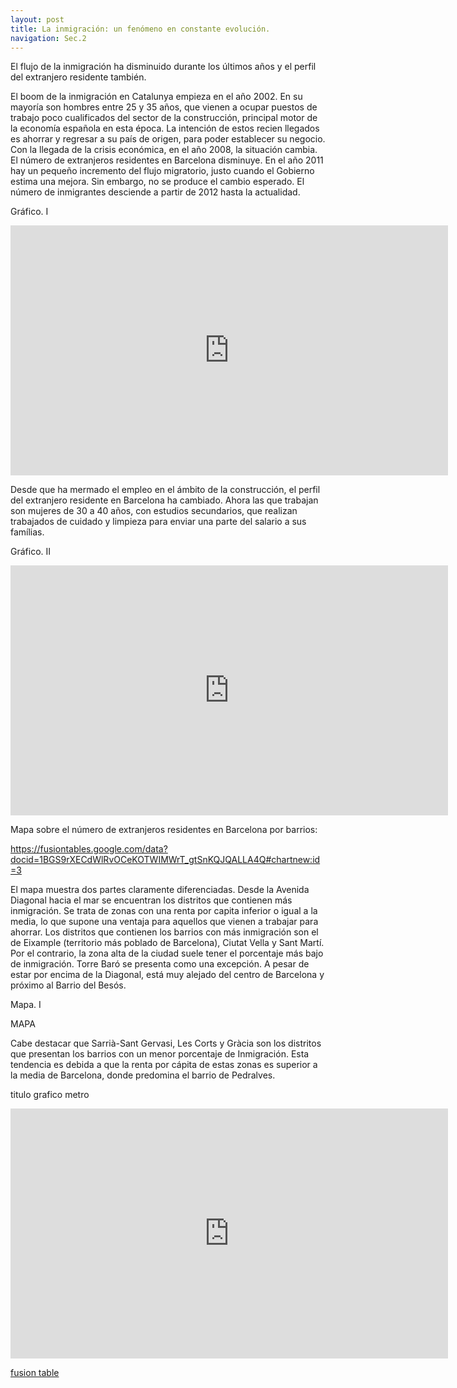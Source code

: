 ```yaml
---
layout: post
title: La inmigración: un fenómeno en constante evolución.
navigation: Sec.2
---
```




El flujo de la inmigración ha disminuido durante los últimos años y el perfil del extranjero residente también.

El boom de la inmigración en Catalunya empieza en el año 2002. En su mayoría son hombres entre 25 y 35 años, que vienen a ocupar puestos de trabajo poco cualificados del sector de la construcción, principal motor de la economía española en esta época.
La intención de estos recien llegados es ahorrar y regresar a su país de origen, para poder establecer su negocio.
Con la llegada de la crisis económica, en el año 2008, la situación cambia. El número de extranjeros residentes en Barcelona disminuye. En el año 2011 hay un pequeño incremento del flujo migratorio, justo cuando el Gobierno estima una mejora. Sin embargo, no se produce el cambio esperado. El número de inmigrantes desciende a partir de 2012 hasta la actualidad.

Gráfico. I

<iframe width="700" height="400" scrolling="no" frameborder="no" src="https://fusiontables.google.com/embedviz?containerId=googft-gviz-canvas&amp;viz=GVIZ&amp;t=LINE_AGGREGATE&amp;isXyPlot=true&amp;bsize=0.0&amp;q=select+col0%2C+col1+from+1oHmCqTAQmOy-X9R6ksNuxYLqVAe-dqfdQQah_gSb&amp;qrs=+where+col0+%3E%3D+&amp;qre=+and+col0+%3C%3D+&amp;qe=+order+by+col0+asc&amp;uiversion=2&amp;gco_forceIFrame=true&amp;gco_hasLabelsColumn=true&amp;width=700&amp;height=400"></iframe>

Desde que ha mermado el empleo en el ámbito de la construcción, el perfil del extranjero residente en Barcelona ha cambiado. Ahora las que trabajan son mujeres de 30 a 40 años, con estudios secundarios, que realizan trabajados de cuidado y limpieza para enviar una parte del salario a sus famílias.

Gráfico. II

<iframe width="700" height="400" scrolling="no" frameborder="no" src="https://fusiontables.google.com/embedviz?containerId=googft-gviz-canvas&amp;viz=GVIZ&amp;t=LINE_AGGREGATE&amp;isXyPlot=true&amp;bsize=0.0&amp;q=select+col0%2C+col2%2C+col3+from+1oHmCqTAQmOy-X9R6ksNuxYLqVAe-dqfdQQah_gSb&amp;qrs=+where+col0+%3E%3D+&amp;qre=+and+col0+%3C%3D+&amp;qe=+order+by+col0+asc&amp;uiversion=2&amp;gco_forceIFrame=true&amp;gco_hasLabelsColumn=true&amp;width=700&amp;height=400"></iframe>

Mapa sobre el número de extranjeros residentes en Barcelona por barrios:

https://fusiontables.google.com/data?docid=1BGS9rXECdWlRvOCeKOTWIMWrT_gtSnKQJQALLA4Q#chartnew:id=3

El mapa muestra dos partes claramente diferenciadas. Desde la Avenida Diagonal hacia el mar se encuentran los distritos que contienen más inmigración. Se trata de zonas con una renta por capita inferior o igual a la media, lo que supone una ventaja para aquellos que vienen a trabajar para ahorrar. 
Los distritos que contienen los barrios con más inmigración son el de Eixample (territorio más poblado de Barcelona), Ciutat Vella y Sant Martí.
Por el contrario, la zona alta de la ciudad suele tener el porcentaje más bajo de inmigración. Torre Baró se presenta como una excepción. A pesar de estar por encima de la Diagonal, está muy alejado del centro de Barcelona y próximo al Barrio del Besós.

Mapa. I

MAPA

Cabe destacar que Sarrià-Sant Gervasi, Les Corts y Gràcia son los distritos que presentan los barrios con un menor porcentaje de Inmigración. Esta tendencia es debida a que la renta por cápita de estas zonas es superior a la media de Barcelona, donde predomina el barrio de Pedralves.



titulo grafico metro
<iframe width="700" height="400" scrolling="no" frameborder="no" src="https://fusiontables.google.com/embedviz?containerId=googft-gviz-canvas&amp;q=select+col2%3E%3E1%2C+col2%3E%3E0%2C+col10%3E%3E1+from+1BGS9rXECdWlRvOCeKOTWIMWrT_gtSnKQJQALLA4Q+order+by+col10%3E%3E1+asc+limit+27&amp;viz=GVIZ&amp;t=LINE&amp;uiversion=2&amp;gco_forceIFrame=true&amp;gco_hasLabelsColumn=true&amp;gco_vAxes=%5B%7B%22title%22%3Anull%2C+%22minValue%22%3Anull%2C+%22maxValue%22%3Anull%2C+%22useFormatFromData%22%3Atrue%2C+%22viewWindow%22%3A%7B%22max%22%3Anull%2C+%22min%22%3Anull%7D%7D%2C%7B%22useFormatFromData%22%3Atrue%2C+%22viewWindow%22%3A%7B%22max%22%3Anull%2C+%22min%22%3Anull%7D%2C+%22minValue%22%3Anull%2C+%22maxValue%22%3Anull%7D%5D&amp;gco_useFirstColumnAsDomain=true&amp;gco_legacyScatterChartLabels=true&amp;gco_curveType=&amp;gco_booleanRole=certainty&amp;gco_lineWidth=2&amp;gco_hAxis=%7B%22useFormatFromData%22%3Atrue%2C+%22minValue%22%3Anull%2C+%22maxValue%22%3Anull%2C+%22viewWindow%22%3Anull%2C+%22viewWindowMode%22%3Anull%7D&amp;gco_legend=none&amp;gco_series=%7B%220%22%3A%7B%22color%22%3A%22%236aa84f%22%2C+%22lineWidth%22%3A4%7D%2C+%221%22%3A%7B%22targetAxisIndex%22%3A1%2C+%22color%22%3A%22none%22%7D%7D&amp;att=true&amp;width=700&amp;height=385"></iframe>

[fusion table](https://fusiontables.google.com/data?docid=1BGS9rXECdWlRvOCeKOTWIMWrT_gtSnKQJQALLA4Q#chartnew:id=3)

 
 


